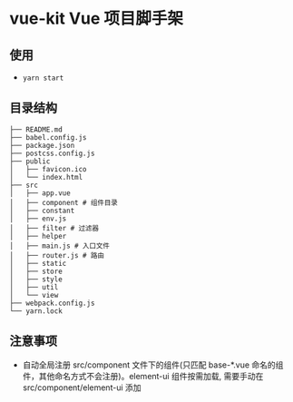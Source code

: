 # vue-kit Vue 项目脚手架

## 使用

- `yarn start`

## 目录结构

```shell
├── README.md
├── babel.config.js
├── package.json
├── postcss.config.js
├── public
│   ├── favicon.ico
│   └── index.html
├── src
│   ├── app.vue
│   ├── component # 组件目录
│   ├── constant
│   ├── env.js
│   ├── filter # 过滤器
│   ├── helper
│   ├── main.js # 入口文件
│   ├── router.js # 路由
│   ├── static
│   ├── store
│   ├── style
│   ├── util
│   └── view
├── webpack.config.js
└── yarn.lock
```

## 注意事项

- 自动全局注册 src/component 文件下的组件(只匹配 base-*.vue 命名的组件，其他命名方式不会注册)。element-ui 组件按需加载, 需要手动在 src/component/element-ui 添加
